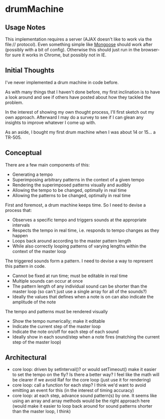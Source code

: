# drumMachine

## Usage Notes

This implementation requires a server (AJAX doesn't like to work via the file:// protocol). Even something simple like [Mongoose](https://cesanta.com/) should work after (possibly with a bit of config). Otherwise this should just run in the browser- for sure it works in Chrome, but possibly not in IE.


## Initial Thoughts

I've never implemented a drum machine in code before.

As with many things that I haven't done before, my first inclination is to have a look around and see if others have posted about how they tackled the problem.

In the interest of showing my own thought process, I'll first sketch out my own approach. Afterward I may do a survey to see if I can glean any insights to improve whatever I come up with.

As an aside, I bought my first drum machine when I was about 14 or 15... a TR-505.

## Conceptual

There are a few main components of this:

- Generating a tempo
- Superimposing arbitrary patterns in the context of a given tempo
- Rendering the superimposed patterns visually and audibly
- Allowing the tempo to be changed, optimally in real time
- Allowing the patterns to be changed, optimally in real time

First and foremost, a drum machine keeps time. So I need to devise a process that:

- Observes a specific tempo and triggers sounds at the appropriate intervals
- Respects the tempo in real time, i.e. responds to tempo changes as they happen
- Loops back around according to the master pattern length
- While also correctly looping patterns of varying lengths within the context of the master loop

The triggered sounds form a pattern. I need to devise a way to represent this pattern in code.

- Cannot be fixed at run time; must be editable in real time
- Multiple sounds can occur at once
- The pattern length of any individual sound can be shorter than the master loop (so can't just use a single array for all of the sounds?)
- Ideally the values that defines when a note is on can also indicate the amplitude of the note

The tempo and patterns must be rendered visually

- Show the tempo numerically; make it editable
- Indicate the current step of the master loop
- Indicate the note on/off for each step of each sound
- Ideally show in each sound/step when a note fires (matching the current step of the master loop)


## Architectural

- core loop: driven by setInterval()? or would setTimeout() make it easier to set the tempo on the fly? Is there a better way? I feel like the math will be clearer if we avoid Raf for the core loop (just use it for rendering)
- core loop: call a function for each step? I think we'd want to avoid emitting an event for this (in the interest of timing accuracy)
- core loop: at each step, advance sound pattern(s) by one. It seems like using an array and array methods would be the right approach here (would make it easier to loop back around for sound patterns shorter than the master loop, I think)


